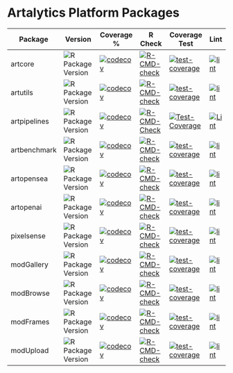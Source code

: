 
# Artalytics Platform Packages

| Package     | Version                                                                                                                       | Coverage %                                                                                                   | R Check                                                                                                                 | Coverage Test                                                                                                                           | Lint                                                                                                                 |
|-------------|-------------------------------------------------------------------------------------------------------------------------------|-----------------------------------------------------------------------------------------------------------|-------------------------------------------------------------------------------------------------------------------------|-----------------------------------------------------------------------------------------------------------------------------------|-------------------------------------------------------------------------------------------------------------------------|
| artcore      | ![R Package Version](https://img.shields.io/github/r-package/v/artalytics/build-info?filename=package%2Fartcore%2FDESCRIPTION&style=flat&color=%231c98e3)      | [![codecov](https://codecov.io/gh/artalytics/artcore/branch/main/graph/badge.svg?token=HF1p0JBps7)](https://codecov.io/gh/artalytics/artcore)       | [![R-CMD-check](https://github.com/artalytics/artcore/actions/workflows/R-CMD-check.yaml/badge.svg?branch=main)](https://github.com/artalytics/artcore/actions/workflows/R-CMD-check.yaml) | [![test-coverage](https://github.com/artalytics/artcore/actions/workflows/test-coverage.yaml/badge.svg?branch=main)](https://github.com/artalytics/artcore/actions/workflows/test-coverage.yaml) | [![lint](https://github.com/artalytics/artcore/actions/workflows/lint.yaml/badge.svg?branch=main)](https://github.com/artalytics/artcore/actions/workflows/lint.yaml) |
| artutils     | ![R Package Version](https://img.shields.io/github/r-package/v/artalytics/build-info?filename=package%2Fartutils%2FDESCRIPTION&style=flat&color=%231c98e3)     | [![codecov](https://codecov.io/gh/artalytics/artutils/graph/badge.svg?token=ZCQDWHDIMN)](https://codecov.io/gh/artalytics/artutils)     | [![R-CMD-check](https://github.com/artalytics/artutils/actions/workflows/R-CMD-check.yaml/badge.svg?branch=main)](https://github.com/artalytics/artutils/actions/workflows/R-CMD-check.yaml) | [![test-coverage](https://github.com/artalytics/artutils/actions/workflows/test-coverage.yaml/badge.svg?branch=main)](https://github.com/artalytics/artutils/actions/workflows/test-coverage.yaml) | [![lint](https://github.com/artalytics/artutils/actions/workflows/lint.yaml/badge.svg?branch=main)](https://github.com/artalytics/artutils/actions/workflows/lint.yaml) |
| artpipelines | ![R Package Version](https://img.shields.io/github/r-package/v/artalytics/build-info?filename=package%2Fartpipelines%2FDESCRIPTION&style=flat&color=%231c98e3) | [![codecov](https://codecov.io/gh/artalytics/artpipelines/graph/badge.svg?token=2AXRIN2AZE)](https://codecov.io/gh/artalytics/artpipelines)         | [![R-CMD-Check](https://github.com/artalytics/artpipelines/actions/workflows/R-CMD-check.yaml/badge.svg?branch=main)](https://github.com/artalytics/artpipelines/actions/workflows/R-CMD-check.yaml) | [![Test-Coverage](https://github.com/artalytics/artpipelines/actions/workflows/test-coverage.yaml/badge.svg?branch=main)](https://github.com/artalytics/artpipelines/actions/workflows/test-coverage.yaml) | [![Lint](https://github.com/artalytics/artpipelines/actions/workflows/lint.yaml/badge.svg?branch=main)](https://github.com/artalytics/artpipelines/actions/workflows/lint.yaml) |
| artbenchmark | ![R Package Version](https://img.shields.io/github/r-package/v/artalytics/build-info?filename=package%2Fartbenchmark%2FDESCRIPTION&style=flat&color=%231c98e3) | [![codecov](https://codecov.io/gh/artalytics/artbenchmark/graph/badge.svg?token=0XZH99QR8N)](https://codecov.io/gh/artalytics/artbenchmark) | [![R-CMD-check](https://github.com/artalytics/artbenchmark/actions/workflows/R-CMD-check.yaml/badge.svg?branch=main)](https://github.com/artalytics/artbenchmark/actions/workflows/R-CMD-check.yaml) | [![test-coverage](https://github.com/artalytics/artbenchmark/actions/workflows/test-coverage.yaml/badge.svg?branch=main)](https://github.com/artalytics/artbenchmark/actions/workflows/test-coverage.yaml) | [![lint](https://github.com/artalytics/artbenchmark/actions/workflows/lint.yaml/badge.svg?branch=main)](https://github.com/artalytics/artbenchmark/actions/workflows/lint.yaml) |
| artopensea   | ![R Package Version](https://img.shields.io/github/r-package/v/artalytics/build-info?filename=package%2Fartopensea%2FDESCRIPTION&style=flat&color=%231c98e3)   | [![codecov](https://codecov.io/gh/artalytics/artopensea/graph/badge.svg?token=DPNHUH5JQ8)](https://codecov.io/gh/artalytics/artopensea)        | [![R-CMD-check](https://github.com/artalytics/artopensea/actions/workflows/R-CMD-check.yaml/badge.svg?branch=main)](https://github.com/artalytics/artopensea/actions/workflows/R-CMD-check.yaml) | [![test-coverage](https://github.com/artalytics/artopensea/actions/workflows/test-coverage.yaml/badge.svg?branch=main)](https://github.com/artalytics/artopensea/actions/workflows/test-coverage.yaml) | [![lint](https://github.com/artalytics/artopensea/actions/workflows/lint.yaml/badge.svg?branch=main)](https://github.com/artalytics/artopensea/actions/workflows/lint.yaml) |
| artopenai    | ![R Package Version](https://img.shields.io/github/r-package/v/artalytics/build-info?filename=package%2Fartopenai%2FDESCRIPTION&style=flat&color=%231c98e3)    | [![codecov](https://codecov.io/gh/artalytics/artopenai/graph/badge.svg?token=0O0YP9D4BZ)](https://codecov.io/gh/artalytics/artopenai)  | [![R-CMD-check](https://github.com/artalytics/artopenai/actions/workflows/R-CMD-check.yaml/badge.svg?branch=main)](https://github.com/artalytics/artopenai/actions/workflows/R-CMD-check.yaml) | [![test-coverage](https://github.com/artalytics/artopenai/actions/workflows/test-coverage.yaml/badge.svg?branch=main)](https://github.com/artalytics/artopenai/actions/workflows/test-coverage.yaml) | [![lint](https://github.com/artalytics/artopenai/actions/workflows/lint.yaml/badge.svg?branch=main)](https://github.com/artalytics/artopenai/actions/workflows/lint.yaml) |
| pixelsense   | ![R Package Version](https://img.shields.io/github/r-package/v/artalytics/build-info?filename=package%2Fpixelsense%2FDESCRIPTION&style=flat&color=%231c98e3)   | [![codecov](https://codecov.io/gh/artalytics/pixelsense/branch/main/graph/badge.svg?token=BNRMDR0N7A)](https://codecov.io/gh/artalytics/pixelsense) | [![R-CMD-check](https://github.com/artalytics/pixelsense/actions/workflows/R-CMD-check.yaml/badge.svg)](https://github.com/artalytics/pixelsense/actions/workflows/R-CMD-check.yaml) | [![test-coverage](https://github.com/artalytics/pixelsense/actions/workflows/test-coverage.yaml/badge.svg?branch=main)](https://github.com/artalytics/pixelsense/actions/workflows/test-coverage.yaml) | [![lint](https://github.com/artalytics/pixelsense/actions/workflows/lint.yaml/badge.svg?branch=main)](https://github.com/artalytics/pixelsense/actions/workflows/lint.yaml) |
| modGallery   | ![R Package Version](https://img.shields.io/github/r-package/v/artalytics/build-info?filename=package%2FmodGallery%2FDESCRIPTION&style=flat&color=%231c98e3)   | [![codecov](https://codecov.io/gh/artalytics/modGallery/branch/main/graph/badge.svg?token=FTABS070NS)](https://codecov.io/gh/artalytics/modGallery)       | [![R-CMD-check](https://github.com/artalytics/modGallery/actions/workflows/R-CMD-check.yaml/badge.svg)](https://github.com/artalytics/modGallery/actions/workflows/R-CMD-check.yaml) | [![test-coverage](https://github.com/artalytics/modGallery/actions/workflows/test-coverage.yaml/badge.svg)](https://github.com/artalytics/modGallery/actions/workflows/test-coverage.yaml) | [![lint](https://github.com/artalytics/modGallery/actions/workflows/lint.yaml/badge.svg?branch=main)](https://github.com/artalytics/modGallery/actions/workflows/lint.yaml) |
| modBrowse    | ![R Package Version](https://img.shields.io/github/r-package/v/artalytics/build-info?filename=package%2FmodBrowse%2FDESCRIPTION&style=flat&color=%231c98e3)    | [![codecov](https://codecov.io/gh/artalytics/modBrowse/branch/main/graph/badge.svg?token=4LJY81YPAI)](https://codecov.io/gh/artalytics/modBrowse) | [![R-CMD-check](https://github.com/artalytics/modBrowse/actions/workflows/R-CMD-check.yaml/badge.svg?branch=main)](https://github.com/artalytics/modBrowse/actions/workflows/R-CMD-check.yaml) | [![test-coverage](https://github.com/artalytics/modBrowse/actions/workflows/test-coverage.yaml/badge.svg)](https://github.com/artalytics/modBrowse/actions/workflows/test-coverage.yaml) | [![lint](https://github.com/artalytics/modBrowse/actions/workflows/lint.yaml/badge.svg?branch=main)](https://github.com/artalytics/modBrowse/actions/workflows/lint.yaml) |
| modFrames    | ![R Package Version](https://img.shields.io/github/r-package/v/artalytics/build-info?filename=package%2FmodFrames%2FDESCRIPTION&style=flat&color=%231c98e3)    | [![codecov](https://codecov.io/gh/artalytics/modFrames/branch/main/graph/badge.svg?token=CBHQUA822Y)](https://codecov.io/gh/artalytics/modFrames) | [![R-CMD-check](https://github.com/artalytics/modFrames/actions/workflows/R-CMD-check.yaml/badge.svg)](https://github.com/artalytics/modFrames/actions/workflows/R-CMD-check.yaml) | [![test-coverage](https://github.com/artalytics/modFrames/actions/workflows/test-coverage.yaml/badge.svg)](https://github.com/artalytics/modFrames/actions/workflows/test-coverage.yaml) | [![lint](https://github.com/artalytics/modFrames/actions/workflows/lint.yaml/badge.svg)](https://github.com/artalytics/modFrames/actions/workflows/lint.yaml) |
| modUpload    | ![R Package Version](https://img.shields.io/github/r-package/v/artalytics/build-info?filename=package%2FmodUpload%2FDESCRIPTION&style=flat&color=%231c98e3)    | [![codecov](https://codecov.io/gh/artalytics/modUpload/branch/main/graph/badge.svg?token=32BHCIIZRT)](https://codecov.io/gh/artalytics/modUpload) | [![R-CMD-check](https://github.com/artalytics/modUpload/actions/workflows/R-CMD-check.yaml/badge.svg)](https://github.com/artalytics/modUpload/actions/workflows/R-CMD-check.yaml) | [![test-coverage](https://github.com/artalytics/modUpload/actions/workflows/test-coverage.yaml/badge.svg)](https://github.com/artalytics/modUpload/actions/workflows/test-coverage.yaml) | [![lint](https://github.com/artalytics/modUpload/actions/workflows/lint.yaml/badge.svg)](https://github.com/artalytics/modUpload/actions/workflows/lint.yaml) |
